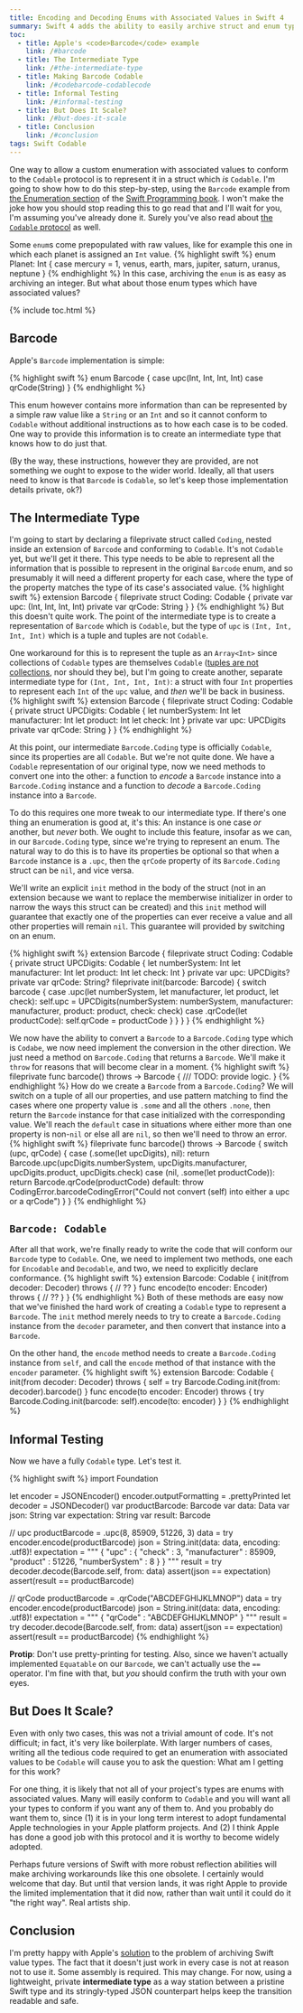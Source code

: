 ```yaml
---
title: Encoding and Decoding Enums with Associated Values in Swift 4
summary: Swift 4 adds the ability to easily archive struct and enum types that implement the <code>Codable</code> protocol, but default support for enums is limited to those with prepopulated default values (raw values). Conforming an enum with associated values to the <code>Codable</code> protocol involves extra work, and it is the purpose of this article to show how this could be done.
toc:
  - title: Apple's <code>Barcode</code> example
    link: /#barcode
  - title: The Intermediate Type
    link: /#the-intermediate-type
  - title: Making Barcode Codable
    link: /#codebarcode-codablecode
  - title: Informal Testing
    link: /#informal-testing
  - title: But Does It Scale?
    link: /#but-does-it-scale
  - title: Conclusion
    link: /#conclusion
tags: Swift Codable
---
```

One way to allow a custom enumeration with associated values to conform to the `Codable` protocol is to represent it in a struct which *is* `Codable`. I'm going to show how to do this step-by-step, using the `Barcode` example from [the Enumeration section](https://developer.apple.com/library/content/documentation/Swift/Conceptual/Swift_Programming_Language/Enumerations.html#//apple_ref/doc/uid/TP40014097-CH12-ID145) of the [Swift Programming book](https://developer.apple.com/library/content/documentation/Swift/Conceptual/Swift_Programming_Language/). I won't make the joke how you should stop reading this to go read that and I'll wait for you, I'm assuming you've already done it. Surely you've also read about [the `Codable` protocol](https://developer.apple.com/documentation/swift/encoding_decoding_and_serialization) as well.

Some `enum`s come prepopulated with raw values, like for example this one in which each planet is assigned an `Int` value.
{% highlight swift %}
enum Planet: Int {
    case mercury = 1, venus, earth, mars, jupiter, saturn, uranus, neptune
}
{% endhighlight %}
In this case, archiving the `enum` is as easy as archiving an integer. But what about those enum types which have associated values?

{% include toc.html %}

## Barcode

Apple's `Barcode` implementation is simple:

{% highlight swift %}
enum Barcode {
    case upc(Int, Int, Int, Int)
    case qrCode(String)
}
{% endhighlight %}

This enum however contains more information than can be represented by a simple raw value like a `String` or an `Int` and so it cannot conform to `Codable` without additional instructions as to how each case is to be coded. One way to provide this information is to create an intermediate type that knows how to do just that.

(By the way, these instructions, however they are provided, are not something we ought to expose to the wider world. Ideally, all that users need to know is that `Barcode` is `Codable`, so let's keep those implementation details private, ok?)

## The Intermediate Type

I'm going to start by declaring a fileprivate struct called `Coding`, nested inside an extension of `Barcode` and conforming to `Codable`. It's not `Codable` yet, but we'll get it there. This type needs to be able to represent all the information that is possible to represent in the original `Barcode` enum, and so presumably it will need a different property for each case, where the type of the property matches the type of its case's associated value.
{% highlight swift %}
extension Barcode {
    fileprivate struct Coding: Codable {
        private var upc: (Int, Int, Int, Int)
        private var qrCode: String
    }
}
{% endhighlight %}
But this doesn't quite work. The point of the intermediate type is to create a representation of `Barcode` which is `Codable`, but the type of `upc` is `(Int, Int, Int, Int)` which is a tuple and tuples are not `Codable`.

One workaround for this is to represent the tuple as an `Array<Int>` since collections of `Codable` types are themselves `Codable` ([tuples are not collections](https://stackoverflow.com/questions/34847699/why-isnt-a-swift-tuple-considered-a-collection-type#34848318), nor should they be), but I'm going to create another, separate intermediate type for `(Int, Int, Int, Int)`: a struct with four `Int` properties to represent each `Int` of the `upc` value, and *then* we'll be back in business.
{% highlight swift %}
extension Barcode {
    fileprivate struct Coding: Codable {
        private struct UPCDigits: Codable {
            let numberSystem: Int
            let manufacturer: Int
            let product: Int
            let check: Int
        }
        private var upc: UPCDigits
        private var qrCode: String
    }
}
{% endhighlight %}

At this point, our intermediate `Barcode.Coding` type is officially `Codable`, since its properties are all `Codable`. But we're not quite done. We have a `Codable` representation of our original type, now we need methods to convert one into the other: a function to *encode* a `Barcode` instance into a `Barcode.Coding` instance and a function to *decode* a `Barcode.Coding` instance into a `Barcode`.

To do this requires one more tweak to our intermediate type. If there's one thing an enumeration is good at, it's this: An instance is one case *or* another, but *never* both. We ought to include this feature, insofar as we can, in our `Barcode.Coding` type, since we're trying to represent an enum. The natural way to do this is to have its properties be optional so that when a `Barcode` instance is a `.upc`, then the `qrCode` property of its `Barcode.Coding` struct can be `nil`, and vice versa.

We'll write an explicit `init` method in the body of the struct (not in an extension because we want to replace the memberwise initializer in order to narrow the ways this struct can be created) and this `init` method will guarantee that exactly one of the properties can ever receive a value and all other properties will remain `nil`. This guarantee will provided by switching on an enum.

{% highlight swift %}
extension Barcode {
    fileprivate struct Coding: Codable {
        private struct UPCDigits: Codable {
            let numberSystem: Int
            let manufacturer: Int
            let product: Int
            let check: Int
        }
        private var upc: UPCDigits?
        private var qrCode: String?
        fileprivate init(barcode: Barcode) {
            switch barcode {
            case .upc(let numberSystem, let manufacturer, let product, let check):
                self.upc = UPCDigits(numberSystem: numberSystem, manufacturer: manufacturer, product: product, check: check)
            case .qrCode(let productCode):
                self.qrCode = productCode
            }
        }
    }
}
{% endhighlight %}

We now have the ability to convert a `Barcode` to a `Barcode.Coding` type which is `Codabe`, we now need implement the conversion in the other direction. We just need a method on `Barcode.Coding` that returns a `Barcode`. We'll make it `throw` for reasons that will become clear in a moment.
{% highlight swift %}
fileprivate func barcode() throws -> Barcode {
    /// TODO: provide logic.
}
{% endhighlight %}
How do we create a `Barcode` from a `Barcode.Coding`? We will switch on a tuple of all our properties, and use pattern matching to find the cases where one property value is `.some` and all the others `.none`, then return the `Barcode` instance for that case initialized with the corresponding value. We'll reach the `default` case in situations where either more than one property is non-`nil` or else all are `nil`, so then we'll need to throw an error.
{% highlight swift %}
fileprivate func barcode() throws -> Barcode {
    switch (upc, qrCode) {
    case (.some(let upcDigits), nil):
        return Barcode.upc(upcDigits.numberSystem, upcDigits.manufacturer, upcDigits.product, upcDigits.check)
    case (nil, .some(let productCode)):
        return Barcode.qrCode(productCode)
    default:
        throw CodingError.barcodeCodingError("Could not convert \(self) into either a upc or a qrCode")
    }
}
{% endhighlight %}

## <code>Barcode: Codable</code>

After all that work, we're finally ready to write the code that will conform our `Barcode` type to `Codable`. One, we need to implement two methods, one each for `Encodable` and `Decodable`, and two, we need to explicitly declare conformance.
{% highlight swift %}
extension Barcode: Codable {
    init(from decoder: Decoder) throws {
        // ??
    }
    func encode(to encoder: Encoder) throws {
        // ??
    }
}
{% endhighlight %}
Both of these methods are easy now that we've finished the hard work of creating a `Codable` type to represent a `Barcode`. The `init` method merely needs to try to create a `Barcode.Coding` instance from the `decoder` parameter, and then convert that instance into a `Barcode`.

On the other hand, the `encode` method needs to create a `Barcode.Coding` instance from `self`, and call the `encode` method of that instance with the `encoder` parameter.
{% highlight swift %}
extension Barcode: Codable {
    init(from decoder: Decoder) throws {
        self = try Barcode.Coding.init(from: decoder).barcode()
    }
    func encode(to encoder: Encoder) throws {
        try Barcode.Coding.init(barcode: self).encode(to: encoder)
    }
}
{% endhighlight %}

## Informal Testing

Now we have a fully `Codable` type. Let's test it.

{% highlight swift %}
import Foundation

let encoder = JSONEncoder()
encoder.outputFormatting = .prettyPrinted
let decoder = JSONDecoder()
var productBarcode: Barcode
var data: Data
var json: String
var expectation: String
var result: Barcode

// upc
productBarcode = .upc(8, 85909, 51226, 3)
data = try encoder.encode(productBarcode)
json = String.init(data: data, encoding: .utf8)!
expectation = """
    {
      "upc" : {
        "check" : 3,
        "manufacturer" : 85909,
        "product" : 51226,
        "numberSystem" : 8
      }
    }
    """
result = try decoder.decode(Barcode.self, from: data)
assert(json == expectation)
assert(result == productBarcode)

// qrCode
productBarcode = .qrCode("ABCDEFGHIJKLMNOP")
data = try encoder.encode(productBarcode)
json = String.init(data: data, encoding: .utf8)!
expectation = """
    {
      "qrCode" : "ABCDEFGHIJKLMNOP"
    }
    """
result = try decoder.decode(Barcode.self, from: data)
assert(json == expectation)
assert(result == productBarcode)
{% endhighlight %}

**Protip**: Don't use pretty-printing for testing. Also, since we haven't actually implemented `Equatable` on our `Barcode`, we can't actually use the `==` operator. I'm fine with that, but *you* should confirm the truth with your own eyes.

## But Does It Scale?

Even with only two cases, this was not a trivial amount of code. It's not difficult; in fact, it's very like boilerplate. With larger numbers of cases, writing all the tedious code required to get an enumeration with associated values to be `Codable` will cause you to ask the question: What am I getting for this work?

For one thing, it is likely that not all of your project's types are enums with associated values. Many will easily conform to `Codable` and you will want all your types to conform if you want any of them to. And you probably do want them to, since (1) it is in your long term interest to adopt fundamental Apple technologies in your Apple platform projects. And (2) I think Apple has  done a good job with this protocol and it is worthy to become widely adopted.

Perhaps future versions of Swift with more robust reflection abilities will make archiving workarounds like this one obsolete. I certainly would welcome that day. But until that version lands, it was right Apple to provide the limited implementation that it did now, rather than wait until it could do it "the right way". Real artists ship.

## Conclusion

I'm pretty happy with Apple's [solution](https://github.com/apple/swift-evolution/blob/master/proposals/0166-swift-archival-serialization.md) to the problem of archiving Swift value types. The fact that it doesn't just work in every case is not at reason not to use it. Some assembly is required. This may change. For now, using a lightweight, private **intermediate type** as a way station between a pristine Swift type and its stringly-typed JSON counterpart helps keep the transition readable and safe.
